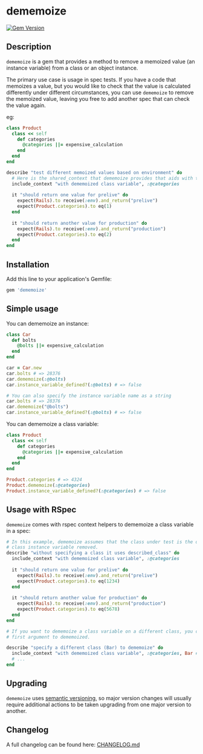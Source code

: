 dememoize
=========

[![Gem Version](https://badge.fury.io/rb/dememoize.svg)](https://badge.fury.io/rb/dememoize)

## Description

`dememoize` is a gem that provides a method to remove a memoized value (an instance variable) from a
class or an object instance.

The primary use case is usage in spec tests. If you have a code that memoizes a value, but you
would like to check that the value is calculated differently under different circumstances, you can
use `dememoize` to remove the memoized value, leaving you free to add another spec that can check
the value again.

eg:

```ruby
class Product
  class << self 
    def categories
      @categories ||= expensive_calculation
    end
  end
end

describe "test different memoized values based on environment" do
  # Here is the shared_context that dememoize provides that aids with the specs
  include_context "with dememoized class variable", :@categories
  
  it "should return one value for prelive" do
    expect(Rails).to receive(:env).and_return("prelive")
    expect(Product.categories).to eq(1)
  end
  
  it "should return another value for production" do
    expect(Rails).to receive(:env).and_return("production")
    expect(Product.categories).to eq(2)
  end
end
```

## Installation

Add this line to your application's Gemfile:

```ruby
gem 'dememoize'
```

## Simple usage

You can dememoize an instance:

```ruby
class Car
  def bolts
    @bolts ||= expensive_calculation
  end
end

car = Car.new
car.bolts # => 28376
car.dememoize(:@bolts)
car.instance_variable_defined?(:@bolts) # => false

# You can also specify the instance variable name as a string
car.bolts # => 28376
car.dememoize("@bolts")
car.instance_variable_defined?(:@bolts) # => false
```

You can dememoize a class variable:

```ruby
class Product
  class << self
    def categories
      @categories ||= expensive_calculation
    end
  end
end

Product.categories # => 4324
Product.dememoize(:@categories)
Product.instance_variable_defined?(:@categories) # => false
```

## Usage with RSpec

`dememoize` comes with rspec context helpers to dememoize a class variable in a spec:

```ruby
# In this example, dememoize assumes that the class under test is the object that should have the
# class instance variable removed.
describe "without specifying a class it uses described_class" do
  include_context "with dememoized class variable", :@categories
  
  it "should return one value for prelive" do
    expect(Rails).to receive(:env).and_return("prelive")
    expect(Product.categories).to eq(1234)
  end
  
  it "should return another value for production" do
    expect(Rails).to receive(:env).and_return("production")
    expect(Product.categories).to eq(5678)
  end
end

# If you want to dememoize a class variable on a different class, you can pass the class as the
# first argument to dememoized.

describe "specify a different class (Bar) to dememoize" do
  include_context "with dememoized class variable", :@categories, Bar # <-- Bar is the class
  # ...
end
```

## Upgrading

`dememoize` uses [semantic versioning](https://semver.org/), so major version changes will usually 
require additional actions to be taken upgrading from one major version to another. 

## Changelog

A full changelog can be found here: [CHANGELOG.md](https://github.com/hlascelles/dememoize/blob/master/CHANGELOG.md)
